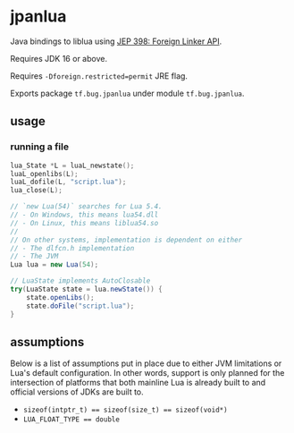 # jpanlua

Java bindings to liblua using
[JEP 398: Foreign Linker API](https://openjdk.java.net/jeps/389).

Requires JDK 16 or above.

Requires `-Dforeign.restricted=permit` JRE flag.

Exports package `tf.bug.jpanlua` under module `tf.bug.jpanlua`.

## usage

### running a file

```c
lua_State *L = luaL_newstate();
luaL_openlibs(L);
luaL_dofile(L, "script.lua");
lua_close(L);
```

```java
// `new Lua(54)` searches for Lua 5.4.
// - On Windows, this means lua54.dll
// - On Linux, this means liblua54.so
//
// On other systems, implementation is dependent on either
// - The dlfcn.h implementation
// - The JVM
Lua lua = new Lua(54);

// LuaState implements AutoClosable
try(LuaState state = lua.newState()) {
    state.openLibs();
    state.doFile("script.lua");
}
```

## assumptions

Below is a list of assumptions put in place due to either JVM limitations or
Lua's default configuration. In other words, support is only planned for
the intersection of platforms that both mainline Lua is already built to and
official versions of JDKs are built to.

- `sizeof(intptr_t) == sizeof(size_t) == sizeof(void*)`
- `LUA_FLOAT_TYPE == double`
